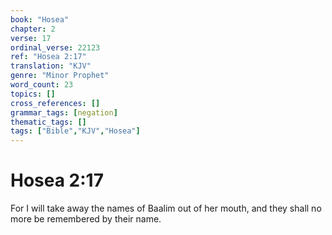 ```yaml
---
book: "Hosea"
chapter: 2
verse: 17
ordinal_verse: 22123
ref: "Hosea 2:17"
translation: "KJV"
genre: "Minor Prophet"
word_count: 23
topics: []
cross_references: []
grammar_tags: [negation]
thematic_tags: []
tags: ["Bible","KJV","Hosea"]
---
```


# Hosea 2:17

For I will take away the names of Baalim out of her mouth, and they shall no more be remembered by their name.
